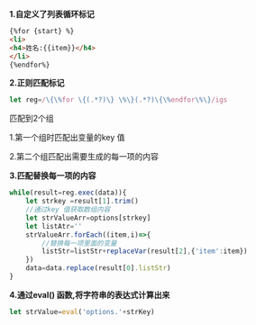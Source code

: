 **1.自定义了列表循环标记**

```html
{%for {start} %}
<li>
<h4>姓名:{{item}}</h4>
</li>
{%endfor%}
```

**2.正则匹配标记**

```js
let reg=/\{\%for \{(.*?)\} \%\}(.*?)\{\%endfor\%\}/igs
```

匹配到2个组

1.第一个组时匹配出变量的key 值

2.第二个组匹配出需要生成的每一项的内容

**3.匹配替换每一项的内容**

```js
while(result=reg.exec(data)){
    let strkey =result[1].trim()
    //通过key 值获取数组内容
    let strValueArr=options[strkey]
    let listAtr=''
    strValueArr.forEach((item,i)=>{
        //替换每一项里面的变量
        listStr=listStr+replaceVar(result[2],{'item':item})
    })
    data=data.replace(result[0].listStr)
}
```

**4.通过eval() 函数,将字符串的表达式计算出来**

```js
let strValue=eval('options.'+strKey)
```

